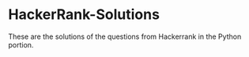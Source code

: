 # HackerRank-Solutions
These are the solutions of the questions from Hackerrank in the Python portion.
